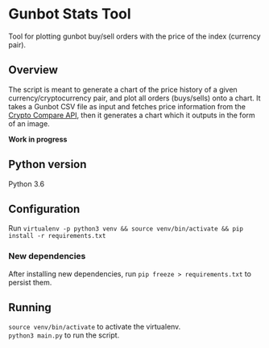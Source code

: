 # Gunbot Stats Tool
Tool for plotting gunbot buy/sell orders with the price of the index (currency pair).

## Overview
The script is meant to generate a chart of the price history of a given
currency/cryptocurrency pair, and plot all orders (buys/sells) onto a chart.
It takes a Gunbot CSV file as input and fetches price information from the
[Crypto Compare API](https://www.cryptocompare.com/api/#), then it generates
a chart which it outputs in the form of an image.

**Work in progress**

## Python version
Python 3.6

## Configuration
Run `virtualenv -p python3 venv && source venv/bin/activate && pip install -r requirements.txt`

### New dependencies
After installing new dependencies, run `pip freeze > requirements.txt` to persist them.

## Running
`source venv/bin/activate` to activate the virtualenv.<br>
`python3 main.py` to run the script.
